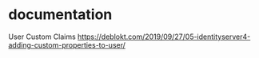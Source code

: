 # documentation

User Custom Claims
https://deblokt.com/2019/09/27/05-identityserver4-adding-custom-properties-to-user/
